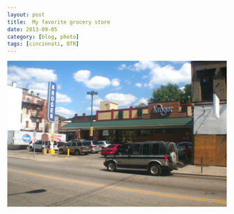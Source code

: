 ```yaml
---
layout: post
title:  My favorite grocery store
date: 2013-09-05
category: [blog, photo]
tags: [cincinnati, OTR]
---
```



![image](/assets/images/krogerhq.jpg)
